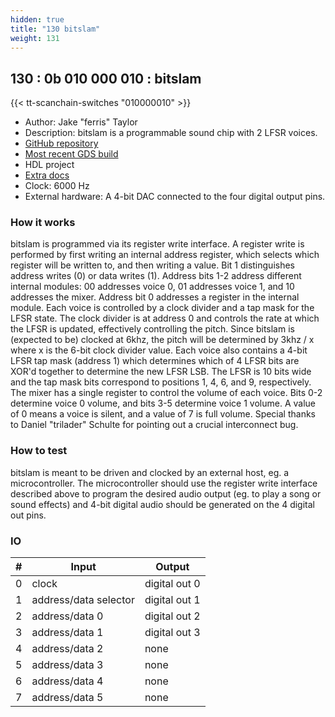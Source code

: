 ```yaml
---
hidden: true
title: "130 bitslam"
weight: 131
---
```


## 130 : 0b 010 000 010 : bitslam

{{< tt-scanchain-switches "010000010" >}}

* Author: Jake "ferris" Taylor
* Description: bitslam is a programmable sound chip with 2 LFSR voices.
* [GitHub repository](https://github.com/yupferris/bitslam)
* [Most recent GDS build](https://github.com/yupferris/bitslam/actions/runs/3457367260)
* HDL project
* [Extra docs]()
* Clock: 6000 Hz
* External hardware: A 4-bit DAC connected to the four digital output pins.



### How it works

bitslam is programmed via its register write interface. A register write is performed by first writing an internal address register, which selects which register will be written to, and then writing a value. Bit 1 distinguishes address writes (0) or data writes (1). Address bits 1-2 address different internal modules: 00 addresses voice 0, 01 addresses voice 1, and 10 addresses the mixer. Address bit 0 addresses a register in the internal module. Each voice is controlled by a clock divider and a tap mask for the LFSR state. The clock divider is at address 0 and controls the rate at which the LFSR is updated, effectively controlling the pitch. Since bitslam is (expected to be) clocked at 6khz, the pitch will be determined by 3khz / x where x is the 6-bit clock divider value. Each voice also contains a 4-bit LFSR tap mask (address 1) which determines which of 4 LFSR bits are XOR'd together to determine the new LFSR LSB. The LFSR is 10 bits wide and the tap mask bits correspond to positions 1, 4, 6, and 9, respectively. The mixer has a single register to control the volume of each voice. Bits 0-2 determine voice 0 volume, and bits 3-5 determine voice 1 volume. A value of 0 means a voice is silent, and a value of 7 is full volume. Special thanks to Daniel "trilader" Schulte for pointing out a crucial interconnect bug.

### How to test

bitslam is meant to be driven and clocked by an external host, eg. a microcontroller. The microcontroller should use the register write interface described above to program the desired audio output (eg. to play a song or sound effects) and 4-bit digital audio should be generated on the 4 digital out pins.

### IO

| # | Input        | Output       |
|---|--------------|--------------|
| 0 | clock  | digital out 0 |
| 1 | address/data selector  | digital out 1 |
| 2 | address/data 0  | digital out 2 |
| 3 | address/data 1  | digital out 3 |
| 4 | address/data 2  | none |
| 5 | address/data 3  | none |
| 6 | address/data 4  | none |
| 7 | address/data 5  | none |
